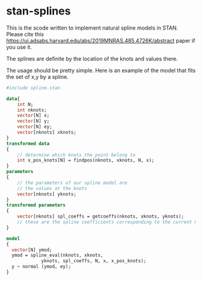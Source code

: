 # stan-splines

This is the scode written to implement natural spline models in STAN.
Please cite this https://ui.adsabs.harvard.edu/abs/2019MNRAS.485.4726K/abstract
paper if you use it.

The splines are definite by the location of the knots and values there.

The usage should be pretty simple. Here is an example of the model that
fits the set of x,y by a spline.

```stan
#include spline.stan

data{
	int N;
	int nknots;
	vector[N] x;
	vector[N] y;
	vector[N] ey;
	vector[nknots] xknots;
}
transformed data
{
	// determine which knots the point belong to
	int x_pos_knots[N] = findpos(nknots, xknots, N, x);
}
parameters
{
	// the parameters of our spline model are
	// the values at the knots
	vector[nknots] yknots;
}
transformed parameters
{
	vector[nknots] spl_coeffs = getcoeffs(nknots, xknots, yknots);
	// these are the spline coefficients corresponding to the current model
}

model
{
  vector[N] ymod;
  ymod = spline_eval(nknots, xknots,
		     yknots, spl_coeffs, N, x, x_pos_knots);
  y ~ normal (ymod, ey);
}
```
